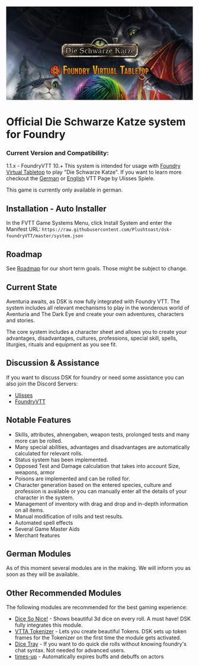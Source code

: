 ![alt text](https://github.com/Plushtoast/dsk-foundryVTT/blob/master/icons/githublogo.webp?raw=true)


# Official Die Schwarze Katze system for Foundry

### Current Version and Compatibility:
1.1.x - FoundryVTT 10.+
This system is intended for usage with [Foundry Virtual Tabletop](https://foundryvtt.com/) to play "Die Schwarze Katze".
If you want to learn more checkout the [German](https://ulisses-spiele.de/virtual-tabletop-dsa-vtt/) or [English](https://ulisses-us.com/ulisses-virtual-tabletops/virtual-tabletop-dsa-vtt/) VTT Page by Ulisses Spiele.

This game is currently only available in german.

## Installation - Auto Installer
In the FVTT Game Systems Menu, click Install System and enter the Manifest URL: `https://raw.githubusercontent.com/Plushtoast/dsk-foundryVTT/master/system.json`

## Roadmap
See [Roadmap](https://github.com/users/Plushtoast/projects/3/views/6) for our short term goals. Those might be subject to change.

## Current State
Aventuria awaits, as DSK is now fully integrated with Foundry VTT.
The system includes all relevant mechanisms to play in the wonderous world of Aventuria and The Dark Eye and create your own adventures, characters and stories.

The core system includes a character sheet and allows you to create your advantages, disadvantages, cultures, professions, special skill, spells, liturgies, rituals and equipment as you see fit.

## Discussion & Assistance
If you want to discuss DSK for foundry or need some assistance you can also join the Discord Servers:
* [Ulisses](https://discord.com/invite/SnqCgcvPzR)
* [FoundryVTT](https://discord.gg/foundryvtt)

## Notable Features
* Skills, attributes, ahnengaben, weapon tests, prolonged tests and many more can be rolled.
* Many special abilities, advantages and disadvantages are automatically calculated for relevant rolls.
* Status system has been implemented.
* Opposed Test and Damage calculation that takes into account Size, weapons, armor
* Poisons are implemented and can be rolled for.
* Character generation based on the entered species, culture and profession is available or you can manually enter all the details of your character in the system.
* Management of inventory with drag and drop and in-depth information on all items.
* Manual modification of rolls and test results.
* Automated spell effects
* Several Game Master Aids
* Merchant features

<h2>German Modules</h2>
As of this moment several modules are in the making. We will inform you as soon as they will be available.

## Other Recommended Modules
The following modules are recommended for the best gaming experience:
- [Dice So Nice!](https://gitlab.com/riccisi/foundryvtt-dice-so-nice) - Shows beautiful 3d dice on every roll. A must have! DSK fully integrates this module.
- [VTTA Tokenizer](https://github.com/mrprimate/vtta-tokenizer) - Lets you create beautiful Tokens. DSK sets up token frames for the Tokenizer on the first time the module gets activated.
- [Dice Tray](https://gitlab.com/asacolips-projects/foundry-mods/foundry-vtt-dice-calculator) - If you want to do quick die rolls without knowing foundry's chat syntax. Not needed for advanced users.
- [times-up](https://gitlab.com/tposney/times-up) - Automatically expires buffs and debuffs on actors


